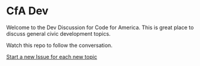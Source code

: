 CfA Dev
===

Welcome to the Dev Discussion for Code for America. This is great place to discuss general civic development topics. 


Watch this repo to follow the conversation. 


[Start a new Issue for each new topic](https://github.com/codeforamerica/dev/issues)


